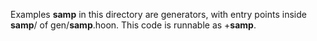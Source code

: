 Examples __samp__ in this directory are generators, with entry points inside __samp__/ of gen/__samp__.hoon.
This code is runnable as +__samp__. 
